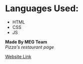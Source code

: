 # Languages Used:
* HTML
* CSS
* JS

**Made By MEG Team** <br>
*Pizza's restaurant page*

[Website Link](https://megteam.github.io/Pizzas/)
